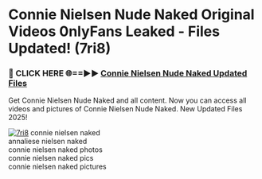 # Connie Nielsen Nude Naked Original Videos 0nlyFans Leaked - Files Updated! (7ri8)

<h3>🔴 CLICK HERE 🌐==►► <a href="https://tinyurl.com/up5wt9bj" rel="nofollow">Connie Nielsen Nude Naked Updated Files</a></h3>

Get Connie Nielsen Nude Naked and all content. Now you can access all videos and pictures of Connie Nielsen Nude Naked. New Updated Files 2025!

[![7ri8](https://i.imgur.com/ABiUzMV.gif)](https://tinyurl.com/up5wt9bj)
connie nielsen naked<br>
annaliese nielsen naked<br>
connie nielsen naked photos<br>
connie nielsen naked pics<br>
connie nielsen naked pictures